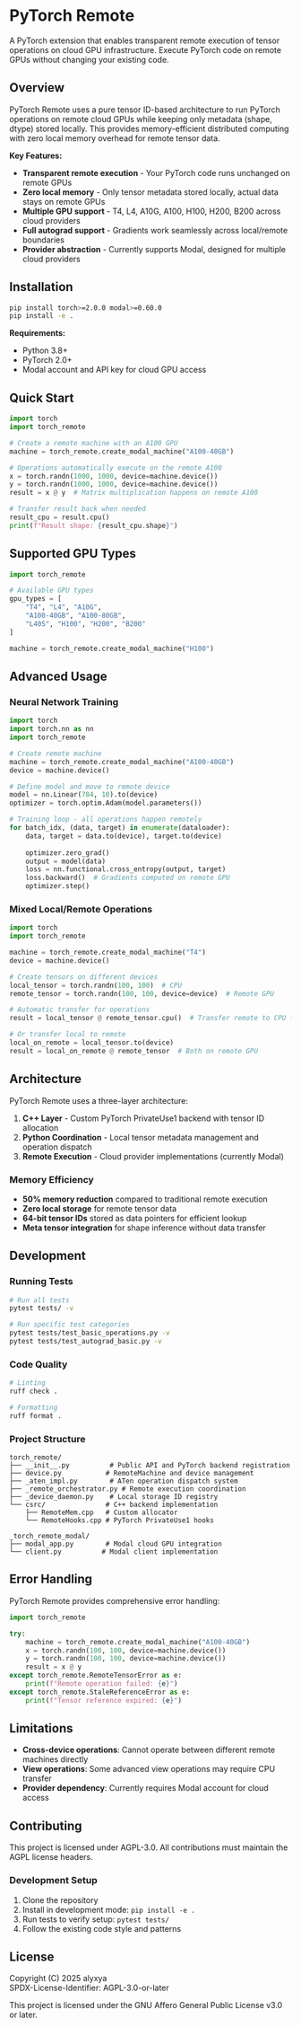 # PyTorch Remote

A PyTorch extension that enables transparent remote execution of tensor operations on cloud GPU infrastructure. Execute PyTorch code on remote GPUs without changing your existing code.

## Overview

PyTorch Remote uses a pure tensor ID-based architecture to run PyTorch operations on remote cloud GPUs while keeping only metadata (shape, dtype) stored locally. This provides memory-efficient distributed computing with zero local memory overhead for remote tensor data.

**Key Features:**
- **Transparent remote execution** - Your PyTorch code runs unchanged on remote GPUs
- **Zero local memory** - Only tensor metadata stored locally, actual data stays on remote GPUs
- **Multiple GPU support** - T4, L4, A10G, A100, H100, H200, B200 across cloud providers
- **Full autograd support** - Gradients work seamlessly across local/remote boundaries
- **Provider abstraction** - Currently supports Modal, designed for multiple cloud providers

## Installation

```bash
pip install torch>=2.0.0 modal>=0.60.0
pip install -e .
```

**Requirements:**
- Python 3.8+
- PyTorch 2.0+
- Modal account and API key for cloud GPU access

## Quick Start

```python
import torch
import torch_remote

# Create a remote machine with an A100 GPU
machine = torch_remote.create_modal_machine("A100-40GB")

# Operations automatically execute on the remote A100
x = torch.randn(1000, 1000, device=machine.device())
y = torch.randn(1000, 1000, device=machine.device())
result = x @ y  # Matrix multiplication happens on remote A100

# Transfer result back when needed
result_cpu = result.cpu()
print(f"Result shape: {result_cpu.shape}")
```

## Supported GPU Types

```python
import torch_remote

# Available GPU types
gpu_types = [
    "T4", "L4", "A10G", 
    "A100-40GB", "A100-80GB", 
    "L40S", "H100", "H200", "B200"
]

machine = torch_remote.create_modal_machine("H100")
```

## Advanced Usage

### Neural Network Training

```python
import torch
import torch.nn as nn
import torch_remote

# Create remote machine
machine = torch_remote.create_modal_machine("A100-40GB")
device = machine.device()

# Define model and move to remote device
model = nn.Linear(784, 10).to(device)
optimizer = torch.optim.Adam(model.parameters())

# Training loop - all operations happen remotely
for batch_idx, (data, target) in enumerate(dataloader):
    data, target = data.to(device), target.to(device)
    
    optimizer.zero_grad()
    output = model(data)
    loss = nn.functional.cross_entropy(output, target)
    loss.backward()  # Gradients computed on remote GPU
    optimizer.step()
```

### Mixed Local/Remote Operations

```python
import torch
import torch_remote

machine = torch_remote.create_modal_machine("T4")
device = machine.device()

# Create tensors on different devices
local_tensor = torch.randn(100, 100)  # CPU
remote_tensor = torch.randn(100, 100, device=device)  # Remote GPU

# Automatic transfer for operations
result = local_tensor @ remote_tensor.cpu()  # Transfer remote to CPU first

# Or transfer local to remote
local_on_remote = local_tensor.to(device)
result = local_on_remote @ remote_tensor  # Both on remote GPU
```

## Architecture

PyTorch Remote uses a three-layer architecture:

1. **C++ Layer** - Custom PyTorch PrivateUse1 backend with tensor ID allocation
2. **Python Coordination** - Local tensor metadata management and operation dispatch  
3. **Remote Execution** - Cloud provider implementations (currently Modal)

### Memory Efficiency

- **50% memory reduction** compared to traditional remote execution
- **Zero local storage** for remote tensor data
- **64-bit tensor IDs** stored as data pointers for efficient lookup
- **Meta tensor integration** for shape inference without data transfer

## Development

### Running Tests

```bash
# Run all tests
pytest tests/ -v

# Run specific test categories
pytest tests/test_basic_operations.py -v
pytest tests/test_autograd_basic.py -v
```

### Code Quality

```bash
# Linting
ruff check .

# Formatting  
ruff format .
```

### Project Structure

```
torch_remote/
├── __init__.py          # Public API and PyTorch backend registration
├── device.py           # RemoteMachine and device management
├── _aten_impl.py        # ATen operation dispatch system
├── _remote_orchestrator.py # Remote execution coordination
├── _device_daemon.py    # Local storage ID registry
└── csrc/               # C++ backend implementation
    ├── RemoteMem.cpp   # Custom allocator
    └── RemoteHooks.cpp # PyTorch PrivateUse1 hooks

_torch_remote_modal/
├── modal_app.py        # Modal cloud GPU integration
└── client.py          # Modal client implementation
```

## Error Handling

PyTorch Remote provides comprehensive error handling:

```python
import torch_remote

try:
    machine = torch_remote.create_modal_machine("A100-40GB")
    x = torch.randn(100, 100, device=machine.device())
    y = torch.randn(100, 100, device=machine.device())
    result = x @ y
except torch_remote.RemoteTensorError as e:
    print(f"Remote operation failed: {e}")
except torch_remote.StaleReferenceError as e:
    print(f"Tensor reference expired: {e}")
```

## Limitations

- **Cross-device operations**: Cannot operate between different remote machines directly
- **View operations**: Some advanced view operations may require CPU transfer
- **Provider dependency**: Currently requires Modal account for cloud access

## Contributing

This project is licensed under AGPL-3.0. All contributions must maintain the AGPL license headers.

### Development Setup

1. Clone the repository
2. Install in development mode: `pip install -e .`
3. Run tests to verify setup: `pytest tests/`
4. Follow the existing code style and patterns

## License

Copyright (C) 2025 alyxya  
SPDX-License-Identifier: AGPL-3.0-or-later

This project is licensed under the GNU Affero General Public License v3.0 or later.